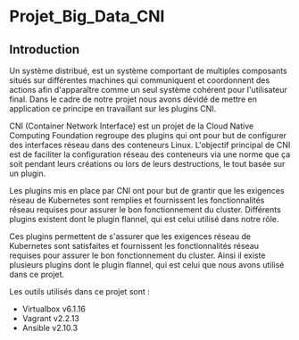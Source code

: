 # Projet_Big_Data_CNI
## Introduction 
Un système distribué, est un système comportant de multiples composants situés sur différentes machines qui communiquent et coordonnent des actions afin d'apparaître comme un seul système cohérent pour l'utilisateur final. Dans le cadre de notre projet nous avons dévidé de mettre en application ce principe en travaillant sur les plugins CNI.

CNI (Container Network Interface) est un projet de la Cloud Native Computing Foundation regroupe des plugins qui ont pour but de configurer des interfaces réseau dans des conteneurs Linux. L'objectif principal de CNI est de faciliter la configuration réseau des conteneurs via une norme que ça soit pendant leurs créations ou lors de leurs destructions, le tout basée sur un plugin.

Les plugins mis en place par CNI ont pour but de grantir que les exigences réseau de Kubernetes sont remplies et fournissent les fonctionnalités réseau requises pour assurer le bon fonctionnement du cluster. Différents plugins existent dont le plugin flannel, qui est celui utilisé dans notre rôle.

Ces plugins permettent de s'assurer que les exigences réseau de Kubernetes sont satisfaites et fournissent les fonctionnalités réseau requises pour assurer le bon fonctionnement du cluster. Ainsi il existe plusieurs plugins dont le plugin flannel, qui est celui que nous avons utilisé dans ce projet.

Les outils utilisés dans ce projet sont : 
- Virtualbox v6.1.16
- Vagrant v2.2.13
- Ansible v2.10.3
